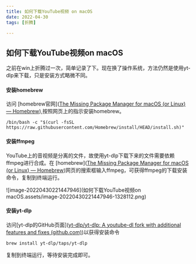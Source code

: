 ```yaml
---
title: 如何下载YouTube视频 on macOS
date: 2022-04-30 
tags: [折腾]

---
```


## 如何下载YouTube视频on macOS

之前在win上折腾过一次，简单记录了下。现在换了操作系统，方法仍然是使用yt-dlp来下载，只是安装方式略微不同。

#### 安装homebrew

访问 [homebrew官网]([The Missing Package Manager for macOS (or Linux) — Homebrew](https://brew.sh/)),按照网页上的指示安装homebrew。

```
/bin/bash -c "$(curl -fsSL https://raw.githubusercontent.com/Homebrew/install/HEAD/install.sh)"
```

#### 安装ffmpeg

YouTube上的音视频是分离的文件，故使用yt-dlp下载下来的文件需要依赖ffmpeg进行合成。在 [homebrew]([The Missing Package Manager for macOS (or Linux) — Homebrew](https://brew.sh/))网页的搜索框输入ffmpeg，可获得ffmpeg的下载安装命令，复制到终端运行。

![image-20220430221447946](如何下载YouTube视频on macOS.assets/image-20220430221447946-1328112.png)

#### 安装yt-dlp

访问[yt-dlp的GitHub页面]([yt-dlp/yt-dlp: A youtube-dl fork with additional features and fixes (github.com)](https://github.com/yt-dlp/yt-dlp))以获得安装命令

```
brew install yt-dlp/taps/yt-dlp
```

复制到终端运行，等待安装完成即可。